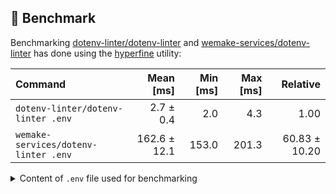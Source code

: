 ## 🚧 Benchmark

Benchmarking [dotenv-linter/dotenv-linter](https://github.com/dotenv-linter/dotenv-linter) and [wemake-services/dotenv-linter](https://github.com/wemake-services/dotenv-linter) has done using the [hyperfine](https://github.com/sharkdp/hyperfine) utility:

| Command | Mean [ms] | Min [ms] | Max [ms] | Relative |
|:---|---:|---:|---:|---:|
| `dotenv-linter/dotenv-linter .env` | 2.7 ± 0.4 | 2.0 | 4.3 | 1.00 |
| `wemake-services/dotenv-linter .env` | 162.6 ± 12.1 | 153.0 | 201.3 | 60.83 ± 10.20 |

<details>
<summary>Content of <code>.env</code> file used for benchmarking</summary>

```dotenv
 SPACED=

KEY = VALUE

SECRET="my value"

SECRET=Already defined

kebab-case-name=1
snake_case_name=2
```

</details>
